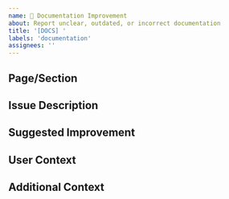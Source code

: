 ```yaml
---
name: 🚀 Documentation Improvement
about: Report unclear, outdated, or incorrect documentation
title: '[DOCS] '
labels: 'documentation'
assignees: ''
---
```


## Page/Section
<!-- Which page or section needs improvement? Include URL if possible -->

## Issue Description
<!-- What's unclear, outdated, or incorrect? -->

## Suggested Improvement
<!-- How should this be improved? What would make it clearer? -->

## User Context
<!-- What were you trying to accomplish when you encountered this issue? -->

## Additional Context
<!-- Screenshots, examples, or other helpful context --> 